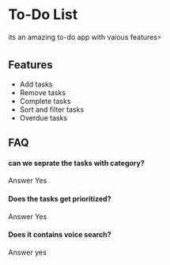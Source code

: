 
# To-Do List

its an amazing to-do app with vaious features⚡


## Features

- Add tasks
- Remove tasks
- Complete tasks
- Sort and filter tasks
- Overdue tasks


## FAQ

#### can we seprate the tasks with category?

Answer Yes

#### Does the tasks get prioritized?

Answer Yes

#### Does it contains voice search?

Answer yes
